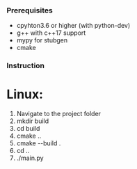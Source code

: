 ### Prerequisites
- cpyhton3.6 or higher (with python-dev)
- g++ with c++17 support
- mypy for stubgen
- cmake
### Instruction
# Linux:
1. Navigate to the project folder
2. mkdir build
3. cd build
4. cmake ..
5. cmake --build .
6. cd ..
7. ./main.py